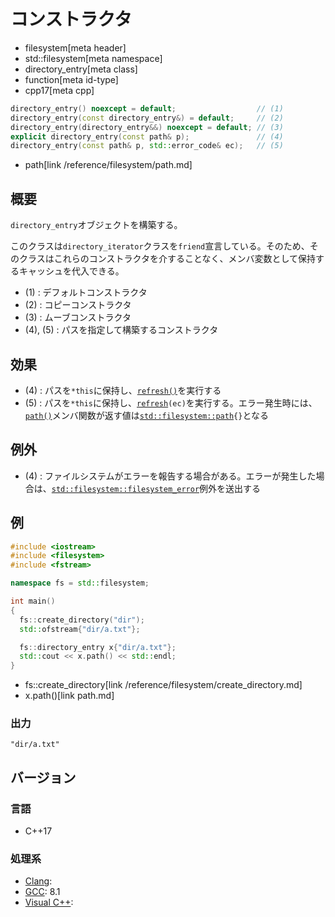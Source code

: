 # コンストラクタ
* filesystem[meta header]
* std::filesystem[meta namespace]
* directory_entry[meta class]
* function[meta id-type]
* cpp17[meta cpp]

```cpp
directory_entry() noexcept = default;                  // (1)
directory_entry(const directory_entry&) = default;     // (2)
directory_entry(directory_entry&&) noexcept = default; // (3)
explicit directory_entry(const path& p);               // (4)
directory_entry(const path& p, std::error_code& ec);   // (5)
```
* path[link /reference/filesystem/path.md]

## 概要
`directory_entry`オブジェクトを構築する。

このクラスは`directory_iterator`クラスを`friend`宣言している。そのため、そのクラスはこれらのコンストラクタを介することなく、メンバ変数として保持するキャッシュを代入できる。

- (1) : デフォルトコンストラクタ
- (2) : コピーコンストラクタ
- (3) : ムーブコンストラクタ
- (4), (5) : パスを指定して構築するコンストラクタ


## 効果
- (4) : パスを`*this`に保持し、[`refresh()`](refresh.md)を実行する
- (5) : パスを`*this`に保持し、[`refresh`](refresh.md)`(ec)`を実行する。エラー発生時には、[`path()`](path.md)メンバ関数が返す値は[`std::filesystem::path`](/reference/filesystem/path.md)`{}`となる


## 例外
- (4) : ファイルシステムがエラーを報告する場合がある。エラーが発生した場合は、[`std::filesystem::filesystem_error`](/reference/filesystem/filesystem_error.md)例外を送出する


## 例
```cpp example
#include <iostream>
#include <filesystem>
#include <fstream>

namespace fs = std::filesystem;

int main()
{
  fs::create_directory("dir");
  std::ofstream{"dir/a.txt"};

  fs::directory_entry x{"dir/a.txt"};
  std::cout << x.path() << std::endl;
}
```
* fs::create_directory[link /reference/filesystem/create_directory.md]
* x.path()[link path.md]

### 出力
```
"dir/a.txt"
```

## バージョン
### 言語
- C++17

### 処理系
- [Clang](/implementation.md#clang):
- [GCC](/implementation.md#gcc): 8.1
- [Visual C++](/implementation.md#visual_cpp):
